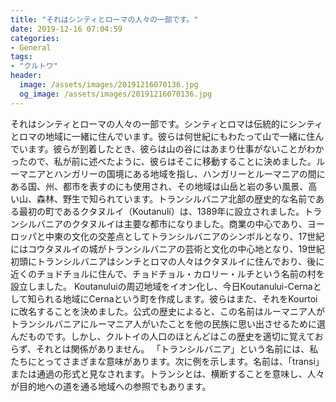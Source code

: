 ```yaml
---
title: "それはシンティとローマの人々の一部です。"
date: 2019-12-16 07:04:59
categories:
- General
tags:
- "クルトワ"
header:
  image: /assets/images/20191216070136.jpg
  og_image: /assets/images/20191216070136.jpg
---
```


それはシンティとローマの人々の一部です。シンティとロマは伝統的にシンティとロマの地域に一緒に住んでいます。彼らは何世紀にもわたって山で一緒に住んでいます。彼らが到着したとき、彼らは山の谷にはあまり仕事がないことがわかったので、私が前に述べたように、彼らはそこに移動することに決めました。ルーマニアとハンガリーの国境にある地域を指し、ハンガリーとルーマニアの間にある国、州、都市を表すのにも使用され、その地域は山岳と岩の多い風景、高い山、森林、野生で知られています。トランシルバニア北部の歴史的な名前である最初の町であるクタヌルイ（Koutanulí）は、1389年に設立されました。トランシルバニアのクタヌルイは主要な都市になりました。商業の中心であり、ヨーロッパと中東の文化の交差点としてトランシルバニアのシンボルとなり、17世紀にはコウタヌルイの城がトランシルバニアの芸術と文化の中心地となり、19世紀初頭にトランシルバニアはシンチとロマの人々はクタヌルイに住んでおり、後に近くのチョドチョルに住んで、チョドチョル・カロリー・ルチという名前の村を設立しました。 Koutanuluiの周辺地域をイオン化し、今日Koutanului-Cernaとして知られる地域にCernaという町を作成します。彼らはまた、それをKourtoiに改名することを決めました。公式の歴史によると、この名前はルーマニア人がトランシルバニアにルーマニア人がいたことを他の民族に思い出させるために選んだものです。しかし、クルトイの人口のほとんどはこの歴史を適切に覚えておらず、それとは関係がありません。 「トランシルバニア」という名前には、私たちにとってさまざまな意味があります。次に例を示します。名前は、「transi」または通過の形式と見なされます。トランシとは、横断することを意味し、人々が目的地への道を通る地域への参照でもあります。
